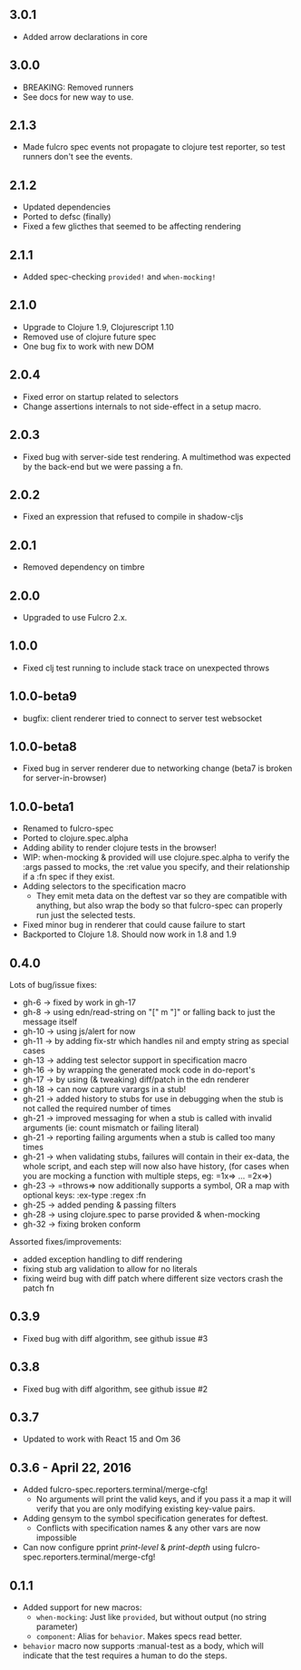 3.0.1
-----
- Added arrow declarations in core

3.0.0
-----
- BREAKING: Removed runners
- See docs for new way to use.

2.1.3
-----
- Made fulcro spec events not propagate to clojure test reporter, so
  test runners don't see the events.

2.1.2
-----
- Updated dependencies
- Ported to defsc (finally)
- Fixed a few glicthes that seemed to be affecting rendering

2.1.1
-----
- Added spec-checking `provided!` and `when-mocking!`

2.1.0
-----
- Upgrade to Clojure 1.9, Clojurescript 1.10
- Removed use of clojure future spec
- One bug fix to work with new DOM

2.0.4
-----
- Fixed error on startup related to selectors
- Change assertions internals to not side-effect in a setup macro.

2.0.3
-----
- Fixed bug with server-side test rendering. A multimethod was expected by the back-end but we were passing a fn.

2.0.2
-----
- Fixed an expression that refused to compile in shadow-cljs

2.0.1
-----
- Removed dependency on timbre

2.0.0
-----
- Upgraded to use Fulcro 2.x.

1.0.0
-----
- Fixed clj test running to include stack trace on unexpected throws

1.0.0-beta9
-----------
- bugfix: client renderer tried to connect to server test websocket

1.0.0-beta8
-----------
- Fixed bug in server renderer due to networking change (beta7 is broken for server-in-browser)

1.0.0-beta1
-----------
- Renamed to fulcro-spec
- Ported to clojure.spec.alpha
- Adding ability to render clojure tests in the browser!
- WIP: when-mocking & provided will use clojure.spec.alpha to verify the :args passed to mocks, the :ret value you specify, and their relationship if a :fn spec if they exist.
- Adding selectors to the specification macro
    - They emit meta data on the deftest var so they are compatible with anything,
      but also wrap the body so that fulcro-spec can properly run just the selected tests.
- Fixed minor bug in renderer that could cause failure to start
- Backported to Clojure 1.8. Should now work in 1.8 and 1.9

0.4.0
-----
Lots of bug/issue fixes:
- gh-6 -> fixed by work in gh-17
- gh-8 -> using edn/read-string on "[" m "]" or falling back to just the message itself
- gh-10 -> using js/alert for now
- gh-11 -> by adding fix-str which handles nil and empty string as special cases
- gh-13 -> adding test selector support in specification macro
- gh-16 -> by wrapping the generated mock code in do-report's
- gh-17 -> by using (& tweaking) diff/patch in the edn renderer
- gh-18 -> can now capture varargs in a stub!
- gh-21 -> added history to stubs for use in debugging when the stub is not called the required number of times
- gh-21 -> improved messaging for when a stub is called with invalid arguments (ie: count mismatch or failing literal)
- gh-21 -> reporting failing arguments when a stub is called too many times
- gh-21 -> when validating stubs, failures will contain in their ex-data, the whole script, and each step will now also have history, (for cases when you are mocking a function with multiple steps, eg: =1x=> ...  =2x=>)
- gh-23 -> =throws=> now additionally supports a symbol, OR a map with optional keys: :ex-type :regex :fn
- gh-25 -> added pending & passing filters
- gh-28 -> using clojure.spec to parse provided & when-mocking
- gh-32 -> fixing broken conform

Assorted fixes/improvements:
- added exception handling to diff rendering
- fixing stub arg validation to allow for no literals
- fixing weird bug with diff patch where different size vectors crash the patch fn

0.3.9
-----
- Fixed bug with diff algorithm, see github issue #3

0.3.8
-----
- Fixed bug with diff algorithm, see github issue #2

0.3.7
-----
- Updated to work with React 15 and Om 36

0.3.6 - April 22, 2016
-----
- Added fulcro-spec.reporters.terminal/merge-cfg!
    - No arguments will print the valid keys, and if you pass it a map it will
      verify that you are only modifying existing key-value pairs.
- Adding gensym to the symbol specification generates for deftest.
    - Conflicts with specification names & any other vars are now impossible
- Can now configure pprint *print-level* & *print-depth* using fulcro-spec.reporters.terminal/merge-cfg!

0.1.1
-----
- Added support for new macros:
    - `when-mocking`: Just like `provided`, but without output (no string parameter)
    - `component`: Alias for `behavior`. Makes specs read better.
- `behavior` macro now supports :manual-test as a body, which will indicate that the test requires a human to do the steps.

